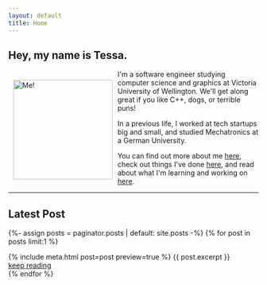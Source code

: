 ```yaml
---
layout: default
title: Home 
---
```


## Hey, my name is Tessa.

<img alt="Me!" src="/assets/profile-photo.png" width="200" style="float:left;
vertical-align:middle;margin:20px 10px"/> I'm a software engineer studying
computer science and graphics at Victoria University of Wellington. We'll get along great if you like C++, dogs, or terrible puns!

In a previous life, I worked at tech startups big and small, and studied
Mechatronics at a German University.

You can find out more about me [here](/about/), check out things I've done
[here](/projects/), and read about what I'm learning and working on [here](/blog/).

---

## Latest Post

{%- assign posts = paginator.posts | default: site.posts -%}
{% for post in posts limit:1 %}
  <article>
   {% include meta.html post=post preview=true %}
   {{ post.excerpt }}
   <div class="more"><a href="{{ post.url | relative_url }}">keep reading</a></div>
  </article>
{% endfor %}
